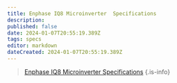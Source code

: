 ```yaml
---
title: Enphase IQ8 Microinverter  Specifications
description: 
published: false
date: 2024-01-07T20:55:19.389Z
tags: specs
editor: markdown
dateCreated: 2024-01-07T20:55:19.389Z
---
```


> [Enphase IQ8 Microinverter Specifications](/solar/manufacturer/cenvar’s_iq8_enphase_microinverter_specifications.pdf)
{.is-info}
